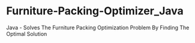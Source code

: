 # Furniture-Packing-Optimizer_Java
Java - Solves The Furniture Packing Optimization Problem By Finding The Optimal Solution
